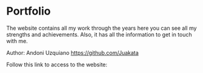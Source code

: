 # Portfolio
The website contains all my work through the years here you can see all my strengths and achievements. Also, it has all the information to get in touch with me.

Author: Andoni Uzquiano https://github.com/Juakata

Follow this link to access to the website:
